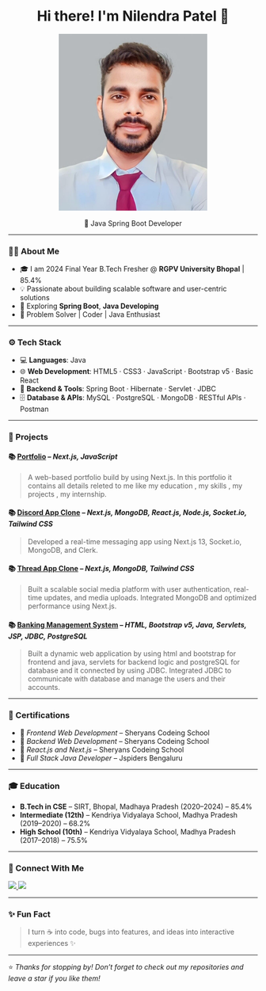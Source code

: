 <h1 align="center">Hi there! I'm Nilendra Patel 👋</h1>

<p align="center">
  <img src="./Nilendra Patel Photo.jpg" width="300" alt="Developer Banner" />
</p>

<p align="center">🚀 Java Spring Boot Developer</p>

---

### 🧑‍💻 About Me

- 🎓 I am 2024 Final Year B.Tech Fresher @ **RGPV University Bhopal** | 85.4%
- 💡 Passionate about building scalable software and user-centric solutions
- 💬 Exploring **Spring Boot**, **Java Developing**
- 🧰 Problem Solver | Coder | Java Enthusiast

---

### ⚙️ Tech Stack

- 💻 **Languages**: Java 
- 🌐 **Web Development**: HTML5 · CSS3 · JavaScript · Bootstrap v5 · Basic React
- 🔧 **Backend & Tools**: Spring Boot · Hibernate · Servlet · JDBC 
- 🗄️ **Database & APIs**: MySQL · PostgreSQL · MongoDB · RESTful APIs · Postman

---

### 🚀 Projects

#### 📚 [Portfolio](https://github.com/nilendrapatel1317/Portfolio-2025) – *Next.js, JavaScript*
> A web-based portfolio build by using Next.js.
> In this portfolio it contains all details releted to me like my education , my skills , my projects , my internship.  

#### 📚 [Discord App Clone](#) – *Next.js, MongoDB, React.js, Node.js, Socket.io, Tailwind CSS*
> Developed a real-time messaging app using Next.js 13, Socket.io, MongoDB, and Clerk. 

#### 📚 [Thread App Clone](#) – *Next.js, MongoDB, Tailwind CSS*
> Built a scalable social media platform with user authentication, real-time updates, and media uploads. 
> Integrated MongoDB and optimized performance using Next.js.

#### 📚 [Banking Management System](#) – *HTML, Bootstrap v5, Java, Servlets, JSP, JDBC, PostgreSQL*
> Built a dynamic web application by using html and bootstrap for frontend and java, servlets for backend logic and postgreSQL for database and it connected by using JDBC. 
> Integrated JDBC to communicate with database and manage the users and their accounts.  

---

### 📜 Certifications

- 🤖 *Frontend Web Development* – Sheryans Codeing School
- 🤖 *Backend Web Development* – Sheryans Codeing School
- 🤖 *React.js and Next.js* – Sheryans Codeing School
- 🤖 *Full Stack Java Developer* – Jspiders Bengaluru


---

### 🎓 Education

- **B.Tech in CSE** – SIRT, Bhopal, Madhaya Pradesh (2020–2024) – 85.4%
- **Intermediate (12th)** – Kendriya Vidyalaya School, Madhya Pradesh (2019–2020) – 68.2%
- **High School (10th)** – Kendriya Vidyalaya School, Madhya Pradesh (2017–2018) – 75.5%

---

### 🤝 Connect With Me

<p align="left">
  <a href="https://www.linkedin.com/in/anushree-gupta/" target="_blank">
    <img src="https://img.shields.io/badge/-LinkedIn-blue?style=flat-square&logo=linkedin" />
  </a>
  <a href="mailto:anushree.gupta@email.com">
    <img src="https://img.shields.io/badge/-Gmail-red?style=flat-square&logo=gmail&logoColor=white" />
  </a>
</p>

---

### ✨ Fun Fact

> I turn ☕ into code, bugs into features, and ideas into interactive experiences ✨

---

⭐ _Thanks for stopping by! Don’t forget to check out my repositories and leave a star if you like them!_
